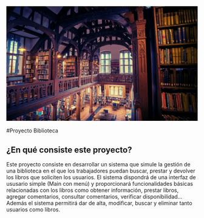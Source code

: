 <div align = “justify">
<img src = "../Imagenes/Biblioteca.jpeg">


#Proyecto Biblioteca

## ¿En qué consiste este proyecto?
Este proyecto consiste en desarrollar un sistema que simule la gestión de una biblioteca en el que los trabajadores puedan buscar, prestar y devolver los libros que soliciten los usuarios.
El sistema dispondrá de una interfaz de ususario simple (Main con menú) y proporcionará funcionalidades básicas relacionadas con los libros como obtener información, prestar libros, agregar comentarios, consultar comentarios, verificar disponibilidad...
Además el sistema permitirá dar de alta, modificar, buscar y eliminar tanto usuarios como libros.

  
</div>
